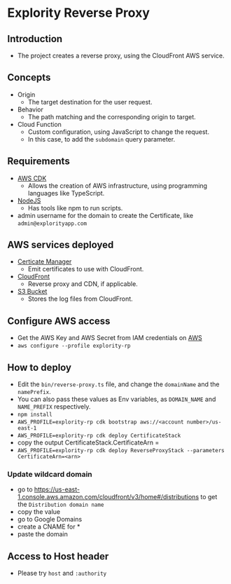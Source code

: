 # Explority Reverse Proxy

## Introduction

- The project creates a reverse proxy, using the CloudFront AWS service.

## Concepts

- Origin
    - The target destination for the user request.
- Behavior
    - The path matching and the corresponding origin to target.
- Cloud Function
    - Custom configuration, using JavaScript to change the request.
    - In this case, to add the `subdomain` query parameter.

## Requirements

- [AWS CDK](https://docs.aws.amazon.com/cdk/v2/guide/getting_started.html)
    - Allows the creation of AWS infrastructure, using programming languages like TypeScript.
- [NodeJS](https://nodejs.org/en/)
    - Has tools like npm to run scripts.
- admin username for the domain to create the Certificate, like `admin@explorityapp.com`

## AWS services deployed

- [Certicate Manager](https://aws.amazon.com/certificate-manager/)
    - Emit certificates to use with CloudFront.
- [CloudFront](https://aws.amazon.com/cloudfront/)
    - Reverse proxy and CDN, if applicable.
- [S3 Bucket](https://aws.amazon.com/s3/)
    - Stores the log files from CloudFront.

## Configure AWS access

- Get the AWS Key and AWS Secret from IAM credentials
  on [AWS](https://us-east-1.console.aws.amazon.com/iamv2/home?region=us-east-1#/home)
- `aws configure --profile explority-rp`

## How to deploy

- Edit the `bin/reverse-proxy.ts` file, and change the `domainName` and the `namePrefix`.
- You can also pass these values as Env variables, as `DOMAIN_NAME` and `NAME_PREFIX` respectively.
- `npm install`
- `AWS_PROFILE=explority-rp cdk bootstrap aws://<account number>/us-east-1`
- `AWS_PROFILE=explority-rp cdk deploy CertificateStack`
- copy the output CertificateStack.CertificateArn = <arn>
- `AWS_PROFILE=explority-rp cdk deploy ReverseProxyStack --parameters CertificateArn=<arn>`

### Update wildcard domain

- go to https://us-east-1.console.aws.amazon.com/cloudfront/v3/home#/distributions to get the `Distribution domain name`
- copy the value
- go to Google Domains
- create a CNAME for *
- paste the domain

## Access to Host header

- Please try `host` and `:authority`
